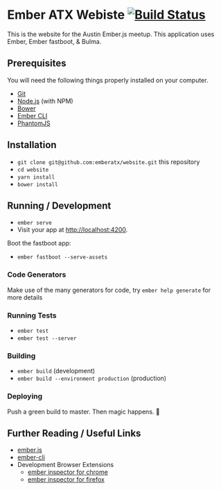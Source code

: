 # Ember ATX Webiste [![Build Status](https://travis-ci.org/emberatx/website.svg?branch=master)](https://travis-ci.org/emberatx/website)

This is the website for the Austin Ember.js meetup. This application
uses Ember, Ember fastboot, & Bulma.

## Prerequisites

You will need the following things properly installed on your computer.

* [Git](https://git-scm.com/)
* [Node.js](https://nodejs.org/) (with NPM)
* [Bower](https://bower.io/)
* [Ember CLI](https://ember-cli.com/)
* [PhantomJS](http://phantomjs.org/)

## Installation

* `git clone git@github.com:emberatx/website.git` this repository
* `cd website`
* `yarn install`
* `bower install`

## Running / Development

* `ember serve`
* Visit your app at [http://localhost:4200](http://localhost:4200).

Boot the fastboot app:

* `ember fastboot --serve-assets`

### Code Generators

Make use of the many generators for code, try `ember help generate` for more details

### Running Tests

* `ember test`
* `ember test --server`

### Building

* `ember build` (development)
* `ember build --environment production` (production)

### Deploying

Push a green build to master. Then magic happens. :tada:

## Further Reading / Useful Links

* [ember.js](http://emberjs.com/)
* [ember-cli](https://ember-cli.com/)
* Development Browser Extensions
  * [ember inspector for chrome](https://chrome.google.com/webstore/detail/ember-inspector/bmdblncegkenkacieihfhpjfppoconhi)
  * [ember inspector for firefox](https://addons.mozilla.org/en-US/firefox/addon/ember-inspector/)
